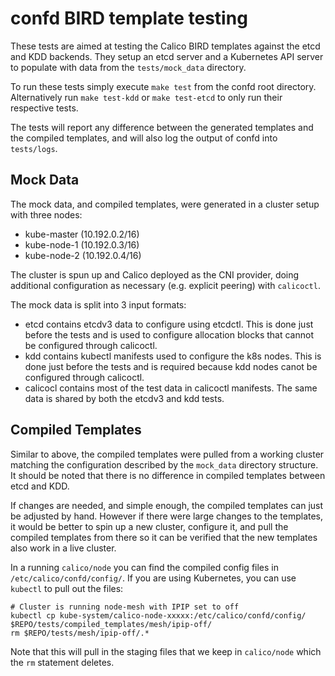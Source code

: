 # confd BIRD template testing

These tests are aimed at testing the Calico BIRD templates against the 
etcd and KDD backends.  They setup an etcd server and a Kubernetes API 
server to populate with data from the `tests/mock_data` directory.

To run these tests simply execute `make test` from the confd root directory.
Alternatively run `make test-kdd` or `make test-etcd` to only run their respective
tests.

The tests will report any difference between the generated templates and the compiled
templates, and will also log the output of confd into `tests/logs`.

## Mock Data

The mock data, and compiled templates, were generated in a cluster setup 
with three nodes:

- kube-master (10.192.0.2/16)
- kube-node-1 (10.192.0.3/16)
- kube-node-2 (10.192.0.4/16)

The cluster is spun up and Calico deployed as the CNI provider, doing additional
configuration as necessary (e.g. explicit peering) with `calicoctl`.

The mock data is split into 3 input formats:
-  etcd contains etcdv3 data to configure using etcdctl.  This is done just before the tests
   and is used to configure allocation blocks that cannot be configured through calicoctl.
-  kdd contains kubectl manifests used to configure the k8s nodes.  This is done just before
   the tests and is required because kdd nodes canot be configured through calicoctl.
-  calicocl contains most of the test data in calicoctl manifests.  The same data is shared
   by both the etcdv3 and kdd tests.

## Compiled Templates

Similar to above, the compiled templates were pulled from a working cluster matching
the configuration described by the `mock_data` directory structure.  It should be noted
that there is no difference in compiled templates between etcd and KDD.

If changes are needed, and simple enough, the compiled templates can just be adjusted
by hand.  However if there were large changes to the templates, it would be better
to spin up a new cluster, configure it, and pull the compiled templates from there
so it can be verified that the new templates also work in a live cluster.

In a running `calico/node` you can find the compiled config files in `/etc/calico/confd/config/`.
If you are using Kubernetes, you can use `kubectl` to pull out the files:

```
# Cluster is running node-mesh with IPIP set to off
kubectl cp kube-system/calico-node-xxxxx:/etc/calico/confd/config/ $REPO/tests/compiled_templates/mesh/ipip-off/
rm $REPO/tests/mesh/ipip-off/.*
```

Note that this will pull in the staging files that we keep in `calico/node` which
the `rm` statement deletes.
